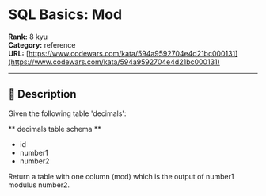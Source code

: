# SQL Basics: Mod

**Rank:** 8 kyu  
**Category:** reference  
**URL:** [https://www.codewars.com/kata/594a9592704e4d21bc000131](https://www.codewars.com/kata/594a9592704e4d21bc000131)

---

## 📝 Description

Given the following table 'decimals':

** decimals table schema **
* id
* number1
* number2

Return a table with one column (mod) which is the output of number1 modulus number2.
